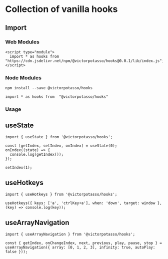 # Collection of vanilla hooks

## Import

### Web Modules

```
<script type="module">
  import * as hooks from "https://cdn.jsdelivr.net/npm/@victorpotasso/hooks@0.0.1/lib/index.js";
</script>
```

### Node Modules

```npm install --save @victorpotasso/hooks```

```import * as hooks from  "@victorpotasso/hooks"```

### Usage

## useState

```
import { useState } from '@victorpotasso/hooks';

const [getIndex, setIndex, onIndex] = useState(0);
onIndex((state) => {
  console.log(getIndex());
});

setIndex(1);
```

## useHotkeys

```
import { useHotkeys } from '@victorpotasso/hooks';

useHotkeys({ keys: ['a', 'ctrlKey+a'], when: 'down', target: window }, (key) => console.log(key));
```
## useArrayNavigation

```
import { useArrayNavigation } from '@victorpotasso/hooks';

const { getIndex, onChangeIndex, next, previous, play, pause, stop } = useArrayNavigation({ array: [0, 1, 2, 3], infinity: true, autoPlay: false }));
```